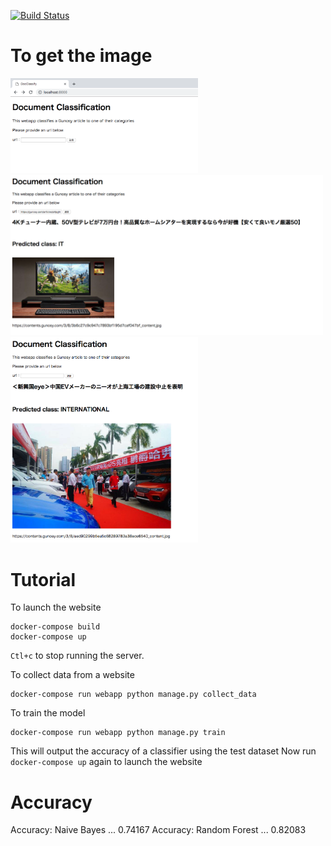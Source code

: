 [![Build Status](https://travis-ci.com/watakandhi/gunosy_coding_task.svg?token=UPeNZfpEiF2sCZduAo4d&branch=master)](https://travis-ci.com/watakandhi/gunosy_coding_task)

# To get the image
<img src="images/home_view.png" width="300">   
<img src="images/transition_view.png" width="500">   
<img src="images/transition_view2.png" width="300">   

# Tutorial
To launch the website  
```
docker-compose build 
docker-compose up
```
`Ctl+c` to stop running the server. 

To collect data from a website  
```
docker-compose run webapp python manage.py collect_data
```

To train the model
```
docker-compose run webapp python manage.py train 
```
This will output the accuracy of a classifier using the test dataset
Now run `docker-compose up` again to launch the website


# Accuracy
Accuracy: Naive Bayes ... 0.74167
Accuracy: Random Forest ... 0.82083